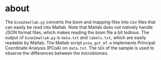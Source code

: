 # about

The `biom2matlab.py` converts the biom and mapping files into csv files that can easily be read into Matlab. Note that Matlab does not natively handle JSON format files, which makes reading the biom file a bit tedious. The output of `biom2matlab.py` is `data.txt` and `labels.txt`, which are easily readable by Matlab. The Matlab script `pcoa_gut_mf.m` implements Principal Coordinate Analysis (PCoA) on `data.txt`. The `SEX` of the sample is used to observe the differences between the microbiomes.  
